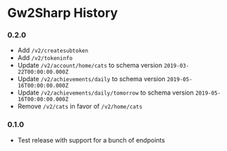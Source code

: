 # Gw2Sharp History

### 0.2.0
- Add `/v2/createsubtoken`
- Add `/v2/tokeninfo`
- Update `/v2/account/home/cats` to schema version `2019-03-22T00:00:00.000Z`
- Update `/v2/achievements/daily` to schema version `2019-05-16T00:00:00.000Z`
- Update `/v2/achievements/daily/tomorrow` to schema version `2019-05-16T00:00:00.000Z`
- Remove `/v2/cats` in favor of `/v2/home/cats`

### 0.1.0
- Test release with support for a bunch of endpoints
